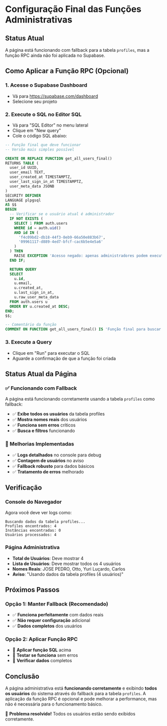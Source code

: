 # Configuração Final das Funções Administrativas

## Status Atual
A página está funcionando com fallback para a tabela `profiles`, mas a função RPC ainda não foi aplicada no Supabase.

## Como Aplicar a Função RPC (Opcional)

### 1. Acesse o Supabase Dashboard
- Vá para https://supabase.com/dashboard
- Selecione seu projeto

### 2. Execute o SQL no Editor SQL
- Vá para "SQL Editor" no menu lateral
- Clique em "New query"
- Cole o código SQL abaixo:

```sql
-- Função final que deve funcionar
-- Versão mais simples possível

CREATE OR REPLACE FUNCTION get_all_users_final()
RETURNS TABLE (
  user_id UUID,
  user_email TEXT,
  user_created_at TIMESTAMPTZ,
  user_last_sign_in_at TIMESTAMPTZ,
  user_meta_data JSONB
) 
SECURITY DEFINER
LANGUAGE plpgsql
AS $$
BEGIN
  -- Verificar se o usuário atual é administrador
  IF NOT EXISTS (
    SELECT 1 FROM auth.users 
    WHERE id = auth.uid() 
    AND id IN (
      'f4c09bd2-db18-44f3-8eb9-66a50e883b67',
      '09961117-d889-4ed7-bfcf-cac6b5e4e5a6'
    )
  ) THEN
    RAISE EXCEPTION 'Acesso negado: apenas administradores podem executar esta função';
  END IF;

  RETURN QUERY
  SELECT 
    u.id,
    u.email,
    u.created_at,
    u.last_sign_in_at,
    u.raw_user_meta_data
  FROM auth.users u
  ORDER BY u.created_at DESC;
END;
$$;

-- Comentário da função
COMMENT ON FUNCTION get_all_users_final() IS 'Função final para buscar todos os usuários (apenas administradores)';
```

### 3. Execute a Query
- Clique em "Run" para executar o SQL
- Aguarde a confirmação de que a função foi criada

## Status Atual da Página

### ✅ Funcionando com Fallback
A página está funcionando corretamente usando a tabela `profiles` como fallback:
- ✅ **Exibe todos os usuários** da tabela profiles
- ✅ **Mostra nomes reais** dos usuários
- ✅ **Funciona sem erros** críticos
- ✅ **Busca e filtros** funcionando

### 🔧 Melhorias Implementadas
- ✅ **Logs detalhados** no console para debug
- ✅ **Contagem de usuários** no aviso
- ✅ **Fallback robusto** para dados básicos
- ✅ **Tratamento de erros** melhorado

## Verificação

### Console do Navegador
Agora você deve ver logs como:
```
Buscando dados da tabela profiles...
Profiles encontrados: 4
Instâncias encontradas: 0
Usuários processados: 4
```

### Página Administrativa
- **Total de Usuários**: Deve mostrar 4
- **Lista de Usuários**: Deve mostrar todos os 4 usuários
- **Nomes Reais**: JOSE PEDRO, Otto, Yuri Luçardo, Carlos
- **Aviso**: "Usando dados da tabela profiles (4 usuários)"

## Próximos Passos

### Opção 1: Manter Fallback (Recomendado)
- ✅ **Funciona perfeitamente** com dados reais
- ✅ **Não requer configuração** adicional
- ✅ **Dados completos** dos usuários

### Opção 2: Aplicar Função RPC
- 🔧 **Aplicar função SQL** acima
- 🔧 **Testar se funciona** sem erros
- 🔧 **Verificar dados** completos

## Conclusão

A página administrativa está **funcionando corretamente** e exibindo **todos os usuários** do sistema através do fallback para a tabela `profiles`. A aplicação da função RPC é opcional e pode melhorar a performance, mas não é necessária para o funcionamento básico.

🎉 **Problema resolvido!** Todos os usuários estão sendo exibidos corretamente.
